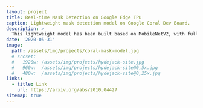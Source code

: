 ```yaml
---
layout: project
title: Real-time Mask Detection on Google Edge TPU
caption: Lightweight mask detection model on Google Coral Dev Board.
description: >
  This lightweight model has been built based on MobileNetV2, with full integer quantization applied.
date: '2020-05-31'
image: 
  path: /assets/img/projects/coral-mask-model.jpg
  # srcset: 
  #   1920w: /assets/img/projects/hydejack-site.jpg
  #   960w:  /assets/img/projects/hydejack-site@0,5x.jpg
  #   480w:  /assets/img/projects/hydejack-site@0,25x.jpg
links:
  - title: Link
    url: https://arxiv.org/abs/2010.04427
sitemap: true
---
```

